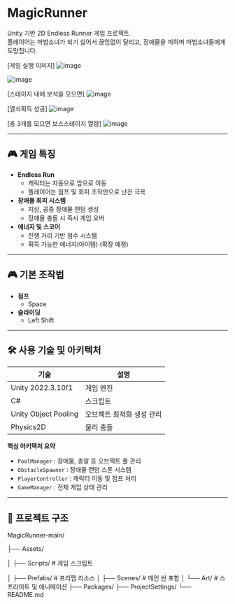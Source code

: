# MagicRunner

Unity 기반 2D Endless Runner 게임 프로젝트  
플레이어는 마법소녀가 되기 싫어서 끊임없이 달리고, 장애물을 피하며 마법소녀들에게 도망칩니다.

[게임 실행 이미지]
![image](https://github.com/user-attachments/assets/d24d6b84-076f-4684-a823-8fb59b1508c5)

![image](https://github.com/user-attachments/assets/81e4ce44-38b7-45cb-abe3-5c546818a235)

[스테이지 내에 보석을 모으면]
![image](https://github.com/user-attachments/assets/40f1801a-bd90-4c57-b376-e54def07a862)

[열쇠획득 성공]
![image](https://github.com/user-attachments/assets/d97c9cb2-ec0b-4e37-927c-7c2754184e0b)

[총 3개를 모으면 보스스테이지 열람]
![image](https://github.com/user-attachments/assets/0485db9a-635a-4df6-a62a-df8f63f044a1)

 <!-- 실제 스크린샷을 넣어주세요 -->

---

## 🎮 게임 특징

- **Endless Run**
  - 캐릭터는 자동으로 앞으로 이동
  - 플레이어는 점프 및 회피 조작만으로 난관 극복
- **장애물 회피 시스템**
  - 지상, 공중 장애물 랜덤 생성
  - 장애물 충돌 시 즉시 게임 오버
- **에너지 및 스코어**
  - 진행 거리 기반 점수 시스템
  - 획득 가능한 에너지(아이템) (확장 예정)

---

## 🎮 기본 조작법

- **점프**
  - Space
- **슬라이딩**
  - Left Shift

---

## 🛠 사용 기술 및 아키텍처
| 기술 | 설명 |
|------|------|
| Unity 2022.3.10f1 | 게임 엔진 |
| C# | 스크립트 |
| Unity Object Pooling | 오브젝트 최적화 생성 관리 |
| Physics2D | 물리 충돌 |

**핵심 아키텍처 요약**
- `PoolManager` : 장애물, 총알 등 오브젝트 풀 관리
- `ObstacleSpawner` : 장애물 랜덤 스폰 시스템
- `PlayerController` : 캐릭터 이동 및 점프 처리
- `GameManager` : 전체 게임 상태 관리

---

## 📂 프로젝트 구조
MagicRunner-main/

├── Assets/

│ ├── Scripts/ # 게임 스크립트

│ ├── Prefabs/ # 프리팹 리소스
│ ├── Scenes/ # 메인 씬 포함
│ └── Art/ # 스프라이트 및 애니메이션
├── Packages/
├── ProjectSettings/
└── README.md
